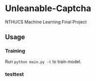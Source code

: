 # Unleanable-Captcha
NTHUCS Machine Learning Final Project 

## Usage

### Training
Run `python main.py -t` to train model.

### testtest